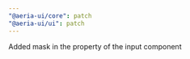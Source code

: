 ```yaml
---
"@aeria-ui/core": patch
"@aeria-ui/ui": patch
---
```


Added mask in the property of the input component
